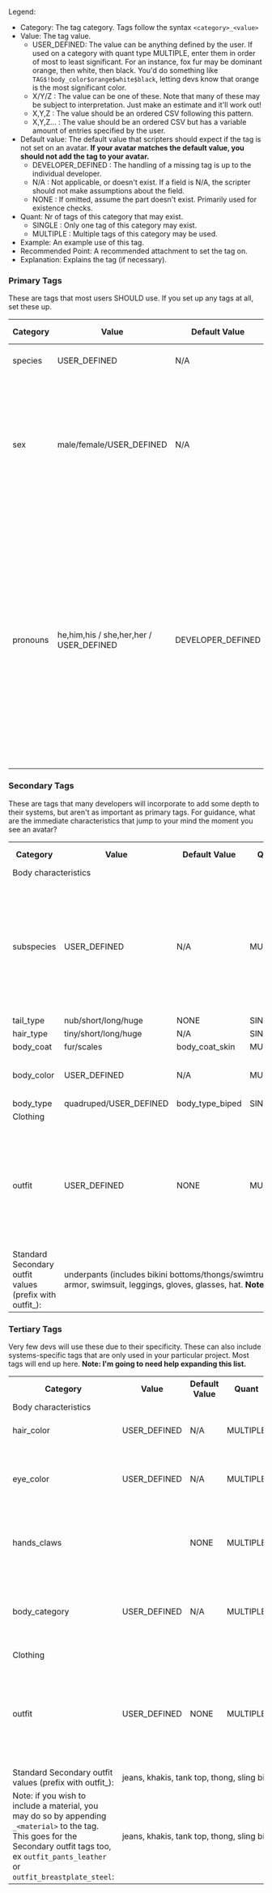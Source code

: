 Legend:
- Category: The tag category. Tags follow the syntax `<category>_<value>`
- Value: The tag value.
  - USER_DEFINED: The value can be anything defined by the user. If used on a category with quant type MULTIPLE, enter them in order of most to least significant. For an instance, fox fur may be dominant orange, then white, then black. You'd do something like `TAG$!body_color$orange$white$black`, letting devs know that orange is the most significant color.
  - X/Y/Z : The value can be one of these. Note that many of these may be subject to interpretation. Just make an estimate and it'll work out!
  - X,Y,Z : The value should be an ordered CSV following this pattern.
  - X,Y,Z... : The value should be an ordered CSV but has a variable amount of entries specified by the user.
- Default value: The default value that scripters should expect if the tag is not set on an avatar. **If your avatar matches the default value, you should not add the tag to your avatar.**
  - DEVELOPER_DEFINED : The handling of a missing tag is up to the individual developer.
  - N/A : Not applicable, or doesn't exist. If a field is N/A, the scripter should not make assumptions about the field.
  - NONE : If omitted, assume the part doesn't exist. Primarily used for existence checks.
- Quant: Nr of tags of this category that may exist.
  - SINGLE : Only one tag of this category may exist.
  - MULTIPLE : Multiple tags of this category may be used.
- Example: An example use of this tag.
- Recommended Point: A recommended attachment to set the tag on.
- Explanation: Explains the tag (if necessary).

### Primary Tags
These are tags that most users SHOULD use. If you set up any tags at all, set these up.

| Category | Value | Default Value | Quant | Example | Recommended Point | Explanation |
| --- | --- | --- | --- | --- | --- | --- |
| species | USER_DEFINED | N/A | SINGLE | species_human | Body | Sets your avatar's species. |
| sex | male/female/USER_DEFINED | N/A | SINGLE | sex_male | Body | Sets your avatars physical sex. Note: The adult tagset has a "bits" tag which is more granular than this, and should be prioritized over this tag for adult projects. |
| pronouns | he,him,his / she,her,her / USER_DEFINED | DEVELOPER_DEFINED | SINGLE | pronouns_he,him,his | Body | Most users can omit this tag. The default value is left up to individual devs, because I'm not touching this subject. If you're not happy with the dev's implementation you can set it explicitly. Assuming the pronouns are he,him,his, the examples in order would be pronouns that fit "he is a cat", "it's him, the cat", "it's his cat". |



### Secondary Tags
These are tags that many developers will incorporate to add some depth to their systems, but aren't as important as primary tags. For guidance, what are the immediate characteristics that jump to your mind the moment you see an avatar?

<!-- 
  <tr> <td>category</td> <td>value</td> <td>default</td> <td>quant</td> <td>ex</td> <td>point</td> <td>expl</td> </tr> 
-->

<table>
  
  <tr><th>Category</th><th>Value</th><th>Default Value</th><th>Quant</th><th>Example</th><th>Recommended Point</th><th>Explanation</th></tr>
  
  <tr><td colspan="7">Body characteristics</td></tr>
  <tr> <td>subspecies</td> <td>USER_DEFINED</td> <td>N/A</td> <td>MULTIPLE</td> <td>subspecies_equine</td> <td>Body</td> <td>Gives NPCs a bit more leeway when determining your species. Like if an NPC wants to have a cat specific reaction, it could check for subspecies_equine instead of keeping a list of every type of cat for the species tag.</td> </tr>
  <tr> <td>tail_type</td> <td>nub/short/long/huge</td> <td>NONE</td> <td>SINGLE</td> <td>tail_nub</td> <td>Tail</td> <td>Tail type.</td> </tr>
  <tr> <td>hair_type</td> <td>tiny/short/long/huge</td> <td>N/A</td> <td>SINGLE</td> <td>hair_long</td> <td>Hair</td> <td>Hair type.</td> </tr>
  <tr> <td>body_coat</td> <td>fur/scales</td> <td>body_coat_skin</td> <td>MULTIPLE</td> <td>body_coat_fur</td> <td>Body</td> <td>Skin/fur type</td> </tr>
  <tr> <td>body_color</td> <td>USER_DEFINED</td> <td>N/A</td> <td>MULTIPLE</td> <td>body_color_orange</td> <td>Body</td> <td>When tagging multiple colors, tag them in order of significance.</td> </tr>
  <tr> <td>body_type</td> <td>quadruped/USER_DEFINED</td> <td>body_type_biped</td> <td>SINGLE</td> <td>body_type_quadruped</td> <td>Body</td> <td></td> </tr>
  
  
  <tr><td colspan="7">Clothing</td></tr>
  <tr> <td>outfit</td> <td>USER_DEFINED</td> <td>NONE</td> <td>MULTIPLE</td> <td>outfit_pants</td> <td>Outfit</td> <td>The Secondary outfit tag should contain generalized information about your outfit. The values below are standardized. Note: There is also a Tertiary outfit tag with more granual data.</td> </tr>
  <tr> <td>Standard Secondary outfit values (prefix with outfit_):</td> <td colspan="6">
    underpants (includes bikini bottoms/thongs/swimtrunks etc), skirt, dress, bodysuit, bra (includes bikini tops), shirt, jacket, armor, swimsuit, leggings, gloves, glasses, hat. <b>Note: I'll need help expanding this</b>
  </td> </tr>
  
</table>



### Tertiary Tags
Very few devs will use these due to their specificity. These can also include systems-specific tags that are only used in your particular project. Most tags will end up here. **Note: I'm going to need help expanding this list.**

<table>
  
  <tr><th>Category</th><th>Value</th><th>Default Value</th><th>Quant</th><th>Example</th><th>Recommended Point</th><th>Explanation</th></tr>
  
  <tr><td colspan="7">Body characteristics</td></tr>
  <tr> <td>hair_color</td> <td>USER_DEFINED</td> <td>N/A</td> <td>MULTIPLE</td> <td>hair_color_black</td> <td>Hair</td> <td>Name of the color of your hair.</td> </tr>
  <tr> <td>eye_color</td> <td>USER_DEFINED</td> <td>N/A</td> <td>MULTIPLE</td> <td>eye_color_green</td> <td>Head</td> <td>Name of the color of your eyes. If heterochromic, tag left first, then right.</td> </tr>
  <tr> <td>hands_claws</td> <td></td> <td>NONE</td> <td>MULTIPLE</td> <td>eye_color_green</td> <td>Head</td> <td>Name of the color of your eyes. If heterochromic, tag left first, then right.</td> </tr>
  <tr> <td>body_category</td> <td>USER_DEFINED</td> <td>N/A</td> <td>MULTIPLE</td> <td>body_type_mobian</td> <td>Body</td> <td>Can be used to denote artistic style of your body. Such as "my little pony", "anime" etc.</td> </tr>
  
  
  <tr><td colspan="7">Clothing</td></tr>
  <tr> <td>outfit</td> <td>USER_DEFINED</td> <td>NONE</td> <td>MULTIPLE</td> <td>outfit_tank top</td> <td>Outfit</td> <td>The Tertiary outfit tag should contain specific information about your outfit. The values below are standardized.</td> </tr>
  <tr> <td>Standard Secondary outfit values (prefix with outfit_):</td> <td colspan="6">
    jeans, khakis, tank top, thong, sling bikini, breastplate, crotchplate
  </td> </tr>
  <tr> <td>Note: if you wish to include a material, you may do so by appending <code>_&lt;material&gt;</code> to the tag. This goes for the Secondary outfit tags too, ex <code>outfit_pants_leather</code> or <code>outfit_breastplate_steel</code>:</td> <td colspan="6">
    jeans, khakis, tank top, thong, sling bikini... todo: suggest more standard options here
  </td> </tr>
  
  
</table>

